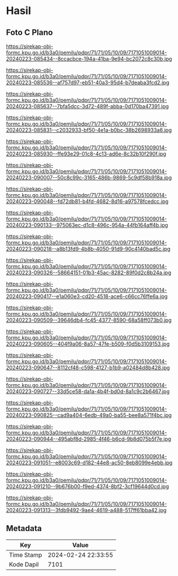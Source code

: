 # Hasil

## Foto C Plano

https://sirekap-obj-formc.kpu.go.id/b3a0/pemilu/pdpr/71/71/05/10/09/7171051009014-20240223-085434--8ccacbce-194a-41ba-9e94-bc2072c8c30b.jpg

https://sirekap-obj-formc.kpu.go.id/b3a0/pemilu/pdpr/71/71/05/10/09/7171051009014-20240223-085536--af757d97-eb51-40a3-95d4-b7deaba3fcd2.jpg

https://sirekap-obj-formc.kpu.go.id/b3a0/pemilu/pdpr/71/71/05/10/09/7171051009014-20240223-085637--7bfa5dcc-3d72-489f-abba-0d170ba47391.jpg

https://sirekap-obj-formc.kpu.go.id/b3a0/pemilu/pdpr/71/71/05/10/09/7171051009014-20240223-085831--c2032933-bf50-4e1a-b0bc-38b2698933a6.jpg

https://sirekap-obj-formc.kpu.go.id/b3a0/pemilu/pdpr/71/71/05/10/09/7171051009014-20240223-085930--ffe93e29-01c8-4c13-ad6e-8c32b10f290f.jpg

https://sirekap-obj-formc.kpu.go.id/b3a0/pemilu/pdpr/71/71/05/10/09/7171051009014-20240223-090007--50c8c99c-3165-486b-9869-5c9df58b918a.jpg

https://sirekap-obj-formc.kpu.go.id/b3a0/pemilu/pdpr/71/71/05/10/09/7171051009014-20240223-090048--fd72db81-b4fd-4682-8d16-a97578fcedcc.jpg

https://sirekap-obj-formc.kpu.go.id/b3a0/pemilu/pdpr/71/71/05/10/09/7171051009014-20240223-090133--975063ec-d1c8-496c-954a-44fb164aff4b.jpg

https://sirekap-obj-formc.kpu.go.id/b3a0/pemilu/pdpr/71/71/05/10/09/7171051009014-20240223-090218--a8b13fd9-4b8b-4050-91d9-90c4140bad5c.jpg

https://sirekap-obj-formc.kpu.go.id/b3a0/pemilu/pdpr/71/71/05/10/09/7171051009014-20240223-090326--58664151-01b3-45ac-8282-89f0d2c8b24a.jpg

https://sirekap-obj-formc.kpu.go.id/b3a0/pemilu/pdpr/71/71/05/10/09/7171051009014-20240223-090417--e1a060e3-cd20-4518-ace6-c66cc76ffe6a.jpg

https://sirekap-obj-formc.kpu.go.id/b3a0/pemilu/pdpr/71/71/05/10/09/7171051009014-20240223-090509--39646db4-fc45-4377-8590-68a58ff073b0.jpg

https://sirekap-obj-formc.kpu.go.id/b3a0/pemilu/pdpr/71/71/05/10/09/7171051009014-20240223-090605--404f9a06-8a57-47fe-b509-f0d5b3109153.jpg

https://sirekap-obj-formc.kpu.go.id/b3a0/pemilu/pdpr/71/71/05/10/09/7171051009014-20240223-090647--8112cf48-c598-4127-b1b9-a02484d8b428.jpg

https://sirekap-obj-formc.kpu.go.id/b3a0/pemilu/pdpr/71/71/05/10/09/7171051009014-20240223-090727--33d5ce58-da1a-4b4f-bd0d-8a1c9c2b6467.jpg

https://sirekap-obj-formc.kpu.go.id/b3a0/pemilu/pdpr/71/71/05/10/09/7171051009014-20240223-090825--cad9a404-6edb-49a0-ba55-bee8a571f4bc.jpg

https://sirekap-obj-formc.kpu.go.id/b3a0/pemilu/pdpr/71/71/05/10/09/7171051009014-20240223-090944--495abf8d-2985-4f46-b6cd-9b8d075b5f7e.jpg

https://sirekap-obj-formc.kpu.go.id/b3a0/pemilu/pdpr/71/71/05/10/09/7171051009014-20240223-091051--e8003c69-d182-44e8-ac50-8eb8099e4ebb.jpg

https://sirekap-obj-formc.kpu.go.id/b3a0/pemilu/pdpr/71/71/05/10/09/7171051009014-20240223-091210--9b676b00-f9ed-4374-8bf2-3cf19644d0cd.jpg

https://sirekap-obj-formc.kpu.go.id/b3a0/pemilu/pdpr/71/71/05/10/09/7171051009014-20240223-091313--3fdb9492-9ae4-4619-a488-517ff61bba42.jpg


## Metadata

| Key        | Value               |
| ---------- | ------------------- |
| Time Stamp | 2024-02-24 22:33:55 |
| Kode Dapil | 7101                |



